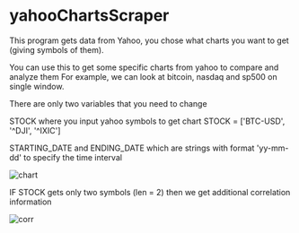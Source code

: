 # yahooChartsScraper
This program gets data from Yahoo, you chose what charts you want to get (giving symbols of them). 

You can use this to get some specific charts from yahoo to compare and analyze them 
For example, we can look at bitcoin, nasdaq and sp500 on single window. 

There are only two variables that you need to change

STOCK where you input yahoo symbols to get chart 
STOCK = ['BTC-USD', '^DJI', '^IXIC']

STARTING_DATE and ENDING_DATE which are strings with format 'yy-mm-dd' to specify the time interval

![chart](https://user-images.githubusercontent.com/61027817/178531903-88e6961e-336e-42c4-be1e-6fdf844b1bea.PNG)


IF STOCK gets only two symbols (len = 2) then we get additional correlation information 


![corr](https://user-images.githubusercontent.com/61027817/178533356-ede1b0e2-7778-4572-b12f-b8e35dfe6603.PNG)
